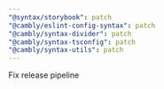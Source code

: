 ```yaml
---
"@syntax/storybook": patch
"@cambly/eslint-config-syntax": patch
"@cambly/syntax-divider": patch
"@cambly/syntax-tsconfig": patch
"@cambly/syntax-utils": patch
---
```


Fix release pipeline
